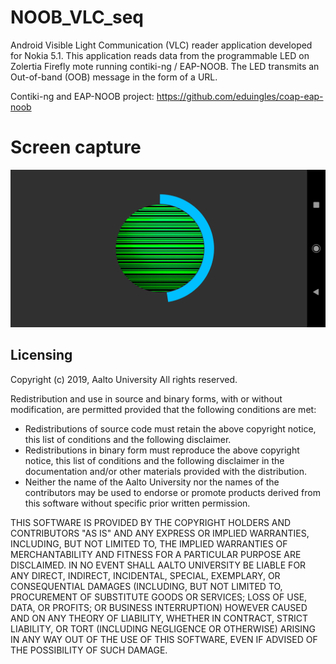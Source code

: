 # NOOB_VLC_seq

Android Visible Light Communication (VLC) reader application developed for Nokia 5.1. This application reads data from
the programmable LED on Zolertia Firefly mote running contiki-ng / EAP-NOOB. The LED transmits an Out-of-band (OOB) message
in the form of a URL.

Contiki-ng and EAP-NOOB project: https://github.com/eduingles/coap-eap-noob


# Screen capture
![App Screenshot](app_screenshot.png)


Licensing
---------
Copyright (c) 2019, Aalto University
All rights reserved.

Redistribution and use in source and binary forms, with or without
modification, are permitted provided that the following conditions are met:
- Redistributions of source code must retain the above copyright
  notice, this list of conditions and the following disclaimer.
- Redistributions in binary form must reproduce the above copyright
  notice, this list of conditions and the following disclaimer in the
  documentation and/or other materials provided with the distribution.
- Neither the name of the Aalto University nor the names of the contributors may be used to endorse or
  promote products derived from this software without specific prior
  written permission.

THIS SOFTWARE IS PROVIDED BY THE COPYRIGHT HOLDERS AND CONTRIBUTORS "AS IS"
AND ANY EXPRESS OR IMPLIED WARRANTIES, INCLUDING, BUT NOT LIMITED TO, THE
IMPLIED WARRANTIES OF MERCHANTABILITY AND FITNESS FOR A PARTICULAR PURPOSE
ARE DISCLAIMED. IN NO EVENT SHALL AALTO UNIVERSITY BE LIABLE FOR ANY
DIRECT, INDIRECT, INCIDENTAL, SPECIAL, EXEMPLARY, OR CONSEQUENTIAL DAMAGES
(INCLUDING, BUT NOT LIMITED TO, PROCUREMENT OF SUBSTITUTE GOODS OR SERVICES;
LOSS OF USE, DATA, OR PROFITS; OR BUSINESS INTERRUPTION) HOWEVER CAUSED AND
ON ANY THEORY OF LIABILITY, WHETHER IN CONTRACT, STRICT LIABILITY, OR TORT
(INCLUDING NEGLIGENCE OR OTHERWISE) ARISING IN ANY WAY OUT OF THE USE OF
THIS SOFTWARE, EVEN IF ADVISED OF THE POSSIBILITY OF SUCH DAMAGE.
